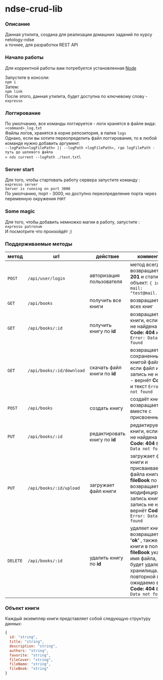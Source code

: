 # ndse-crud-lib
### Описание
Данная утилита, создана для реализации домашних заданий по курсу netology-ndse\
а точнее, для разработки REST API

### Начало работы
Для корректной работы вам потребуется установленная [Node](https://nodejs.org/en/)

Запустите в консоли:\
`npm i`\
Затем:\
`npm link`\
После этого, данная утилита, будет доступна по ключевому слову - `expresso`

### Логгирование
По умолчанию, все команды логгируется - логи хранятся в файле вида:\
`<command>_log.txt`\
Файлы логов, хранятся в корне репозитория, в папке `logs`\
Однако, если вы хотите переопределить файл логгирования, то в любой команде нужно добавить аргумент:\
`--logPath=<logFilePath> || --logPath <logFilePath>, где logFilePath - путь до целевого файла`\
`> nds current --logPath ./test.txt`\

### Server start
Для того, чтобы стартовать работу сервера запустите команду :\
`expresso server`\
`Server is running on port 3000`\
По умолчанию, порт - 3000, но доступно переопределение порта через переменную окружения `PORT`

### Some magic
Для того, чтобы добавить немножко магии в работу, запустите :\
`expresso patronum`\
И посмотрите что произойдёт ;)

### Поддерживаемые методы
метод | url | действие | комментарий
--- | --- | ---  | ---
`POST` | `/api/user/login` | авторизация пользователя | метод всегда возвращает **Code: 201** и статичный объект: `{ id: 1, mail: "test@mail.ru" }`
`GET` | `/api/books` | получить все книги | возвращает массив всех книг
`GET` | `/api/books/:id` | получить книгу по **id** | возвращает объект книги, если запись не найдена вернёт **Code: 404** и текст `Error: Data not found`
`GET` | `/api/books/:id/download` | скачать файл книги по **id** | возвращает сохраненный за книгой файл по **id**, если файл или запись не найдены - вернёт **Code: 404** и текст `Error: Data not found`
`POST` | `/api/books` | создать книгу | создаёт книгу и возвращает её же вместе с присвоенным **id**
`PUT` | `/api/books/:id` | редактировать книгу по **id** |  редактирует объект книги, если запись не найдена вернёт **Code: 404** `Error: Data not found`
`PUT` | `/api/books/:id/upload` | загружает файл книги | загружает файл книги и присваивает имя файла книги в поле **fileBook** по **id**, возвращает модифицированную запись книги, если запись не найдена вернёт **Code: 404** `Error: Data not found`
`DELETE` | `/api/books/:id` | удалить книгу по **id** | удаляет книгу и возвращает ответ: **'ok'** , также, если у книги в поле **fileBook** указано имя файла, файл будет удален из хранилища. При повторной попытке, ожидаемо вернёт **Code: 404** `Error: Data not found`

### Объект книги
Каждый экземпляр книги представляет собой следующую структуру данных: 
```javascript
{
  id: "string",
  title: "string",
  description: "string",
  authors: "string",
  favorite: "string",
  fileCover: "string",
  fileName: "string",
  fileBook: "string"
}
``` 
